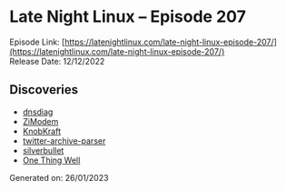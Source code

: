 # Late Night Linux – Episode 207
Episode Link: [https://latenightlinux.com/late-night-linux-episode-207/](https://latenightlinux.com/late-night-linux-episode-207/)  
Release Date: 12/12/2022
## Discoveries
* [dnsdiag](https://github.com/farrokhi/dnsdiag)
* [ZiModem](https://github.com/bozimmerman/Zimodem)
* [KnobKraft](https://github.com/christofmuc/KnobKraft-orm)
* [twitter-archive-parser](https://github.com/timhutton/twitter-archive-parser)
* [silverbullet](https://silverbullet.md/)
* [One Thing Well](https://onethingwell.org/)

Generated on: 26/01/2023
